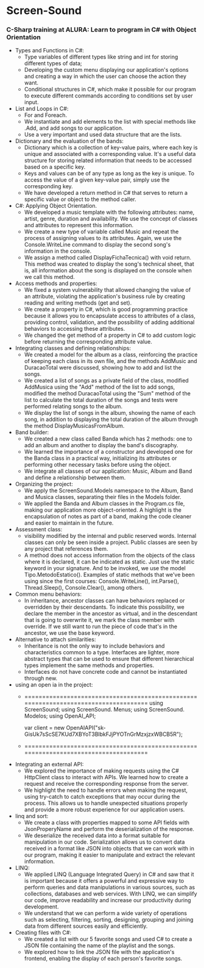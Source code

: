 ﻿# Screen-Sound
### C-Sharp training at ALURA: Learn to program in C# with Object Orientation

- Types and Functions in C#:
    - Type variables of different types like string and int for storing different types of data;
    - Developing the custom menu displaying our application's options and creating a way in which the user can choose the action they want.
    - Conditional structures in C#, which make it possible for our program to execute different commands according to conditions set by user input.
- List and Loops in C#:
    - For and Foreach.
    - We instantiate and add elements to the list with special methods like .Add, and add songs to our application.
    - Use a very important and used data structure that are the lists.
- Dictionary and the evaluation of the bands:
    - Dictionary which is a collection of key-value pairs, where each key is unique and associated with a corresponding value. It's a useful data structure for storing related information that needs to be accessed based on a specific key.
    - Keys and values ​​can be of any type as long as the key is unique. To access the value of a given key-value pair, simply use the corresponding key.
    - We have developed a return method in C# that serves to return a specific value or object to the method caller.
- C#: Applying Object Orientation.
    - We developed a music template with the following attributes: name, artist, genre, duration and availability. We use the concept of classes and attributes to represent this information.
    - We create a new type of variable called Music and repeat the process of assigning values ​​to its attributes. Again, we use the Console.WriteLine command to display the second song's information in the console.
    - We assign a method called DisplayFichaTecnica() with void return. This method was created to display the song's technical sheet, that is, all information about the song is displayed on the console when we call this method.
- Access methods and properties:
    - We fixed a system vulnerability that allowed changing the value of an attribute, violating the application's business rule by creating reading and writing methods (get and set).
    - We create a property in C#, which is good programming practice because it allows you to encapsulate access to attributes of a class, providing control, validation, and the possibility of adding additional behaviors to accessing these attributes.
    - We changed the get method of a property in C# to add custom logic before returning the corresponding attribute value.
- Integrating classes and defining relationships:
    - We created a model for the album as a class, reinforcing the practice of keeping each class in its own file, and the methods AddMusic and DuracaoTotal were discussed, showing how to add and list the songs.
    - We created a list of songs as a private field of the class, modified AddMusica using the "Add" method of the list to add songs, modified the method DuracaoTotal using the "Sum" method of the list to calculate the total duration of the songs and tests were performed relating songs to the album.
    - We display the list of songs in the album, showing the name of each song, in addition to displaying the total duration of the album through the method DisplayMusicasFromAlbum.
- Band builder:
    - We created a new class called Banda which has 2 methods: one to add an album and another to display the band's discography.
    - We learned the importance of a constructor and developed one for the Banda class in a practical way, initializing its attributes or performing other necessary tasks before using the object.
    - We integrate all classes of our application: Music, Album and Band and define a relationship between them.
- Organizing the project:
    - We apply the ScreenSound.Models namespace to the Album, Band and Musica classes, separating their files in the Models folder.
    - We applied the Banda and Album classes in the Program.cs file, making our application more object-oriented. A highlight is the encapsulation of notes as part of a band, making the code cleaner and easier to maintain in the future.
- Assessment class:
    - visibility modified by the internal and public reserved words. Internal classes can only be seen inside a project. Public classes are seen by any project that references them.
    - A method does not access information from the objects of the class where it is declared, it can be indicated as static. Just use the static keyword in your signature. And to be invoked, we use the model Tipo.MetodoEstatico(). Examples of static methods that we've been using since the first courses: Console.WriteLine(), int.Parse(), Thread.Sleep(), Console.Clear(), among others.
- Common menu behaviors:
    - In inheritance, ancestor classes can have behaviors replaced or overridden by their descendants. To indicate this possibility, we declare the member in the ancestor as virtual, and in the descendant that is going to overwrite it, we mark the class member with override. If we still want to run the piece of code that's in the ancestor, we use the base keyword.
- Alternative to attach similarities:
    - Inheritance is not the only way to include behaviors and characteristics common to a type. Interfaces are lighter, more abstract types that can be used to ensure that different hierarchical types implement the same methods and properties.
    - Interfaces do not have concrete code and cannot be instantiated through new.
- using an open ia in the project:
    - ====================================================================================
        using ScreenSound;
        using ScreenSound. Menus;
        using ScreenSound. Modelos;
        using OpenAI_API;

        var client = new OpenAIAPI("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");
    - ====================================================================================
- Integrating an external API:
    - We explored the importance of making requests using the C# HttpClient class to interact with APIs. We learned how to create a request and receive the corresponding response from the server.
    - We highlight the need to handle errors when making the request, using try-catch to catch exceptions that may occur during the process. This allows us to handle unexpected situations properly and provide a more robust experience for our application users.
- linq and sort:
    - We create a class with properties mapped to some API fields with JsonProperyName and perform the deserialization of the response.
    -   We deserialize the received data into a format suitable for manipulation in our code. Serialization allows us to convert data received in a format like JSON into objects that we can work with in our program, making it easier to manipulate and extract the relevant information.
- LINQ:
    - We applied LINQ (Language Integrated Query) in C# and saw that it is important because it offers a powerful and expressive way to perform queries and data manipulations in various sources, such as collections, databases and web services. With LINQ, we can simplify our code, improve readability and increase our productivity during development.
    - We understand that we can perform a wide variety of operations such as selecting, filtering, sorting, designing, grouping and joining data from different sources easily and efficiently.   
- Creating files with C#:
    - We created a list with our 5 favorite songs and used C# to create a JSON file containing the name of the playlist and the songs.
    - We explored how to link the JSON file with the application's frontend, enabling the display of each person's favorite songs.